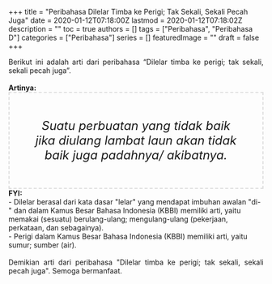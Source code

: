 +++
title = "Peribahasa Dilelar Timba ke Perigi; Tak Sekali, Sekali Pecah Juga"
date = 2020-01-12T07:18:00Z
lastmod = 2020-01-12T07:18:02Z
description = ""
toc = true
authors = []
tags = ["Peribahasa", "Peribahasa D"]
categories = ["Peribahasa"]
series = []
featuredImage = ""
draft = false
+++

<div dir="ltr" style="text-align: left;" trbidi="on"><div style="text-align: justify;">Berikut ini adalah arti dari peribahasa “Dilelar timba ke perigi; tak sekali, sekali pecah juga”.</div><br /><div style="text-align: justify;"><b>Artinya:</b></div><div style="border: 2px dashed #ddd; font-size: 24px; height: auto; margin: 0 auto; padding: 50px; text-align: center; width: auto;"><i>Suatu perbuatan yang tidak baik jika diulang lambat laun akan tidak baik juga padahnya/ akibatnya.</i></div><b>FYI:</b><br />- Dilelar berasal dari kata dasar "lelar" yang mendapat imbuhan awalan "di-" dan dalam Kamus Besar Bahasa Indonesia (KBBI) memiliki arti, yaitu memakai (sesuatu) berulang-ulang; mengulang-ulang (pekerjaan, perkataan, dan sebagainya).<br />- Perigi dalam Kamus Besar Bahasa Indonesia (KBBI) memiliki arti, yaitu sumur; sumber (air).<br /><br /><div style="text-align: justify;">Demikian arti dari peribahasa "Dilelar timba ke perigi; tak sekali, sekali pecah juga". Semoga bermanfaat.</div></div>
